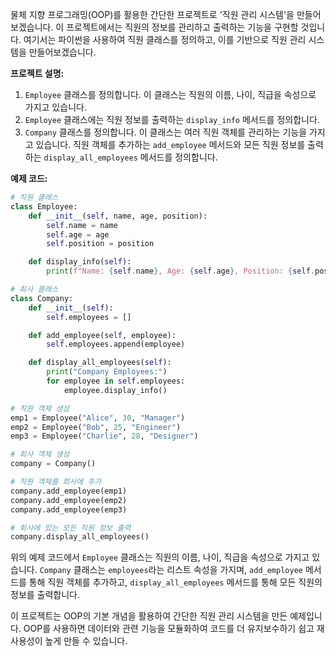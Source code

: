 물체 지향 프로그래밍(OOP)를 활용한 간단한 프로젝트로 '직원 관리 시스템'을 만들어보겠습니다. 이 프로젝트에서는 직원의 정보를 관리하고 출력하는 기능을 구현할 것입니다. 여기서는 파이썬을 사용하여 직원 클래스를 정의하고, 이를 기반으로 직원 관리 시스템을 만들어보겠습니다.

**프로젝트 설명:**
1. `Employee` 클래스를 정의합니다. 이 클래스는 직원의 이름, 나이, 직급을 속성으로 가지고 있습니다.
2. `Employee` 클래스에는 직원 정보를 출력하는 `display_info` 메서드를 정의합니다.
3. `Company` 클래스를 정의합니다. 이 클래스는 여러 직원 객체를 관리하는 기능을 가지고 있습니다. 직원 객체를 추가하는 `add_employee` 메서드와 모든 직원 정보를 출력하는 `display_all_employees` 메서드를 정의합니다.

**예제 코드:**
```python
# 직원 클래스
class Employee:
    def __init__(self, name, age, position):
        self.name = name
        self.age = age
        self.position = position

    def display_info(self):
        print(f"Name: {self.name}, Age: {self.age}, Position: {self.position}")

# 회사 클래스
class Company:
    def __init__(self):
        self.employees = []

    def add_employee(self, employee):
        self.employees.append(employee)

    def display_all_employees(self):
        print("Company Employees:")
        for employee in self.employees:
            employee.display_info()

# 직원 객체 생성
emp1 = Employee("Alice", 30, "Manager")
emp2 = Employee("Bob", 25, "Engineer")
emp3 = Employee("Charlie", 28, "Designer")

# 회사 객체 생성
company = Company()

# 직원 객체를 회사에 추가
company.add_employee(emp1)
company.add_employee(emp2)
company.add_employee(emp3)

# 회사에 있는 모든 직원 정보 출력
company.display_all_employees()
```

위의 예제 코드에서 `Employee` 클래스는 직원의 이름, 나이, 직급을 속성으로 가지고 있습니다. `Company` 클래스는 `employees`라는 리스트 속성을 가지며, `add_employee` 메서드를 통해 직원 객체를 추가하고, `display_all_employees` 메서드를 통해 모든 직원의 정보를 출력합니다.

이 프로젝트는 OOP의 기본 개념을 활용하여 간단한 직원 관리 시스템을 만든 예제입니다. OOP를 사용하면 데이터와 관련 기능을 모듈화하여 코드를 더 유지보수하기 쉽고 재사용성이 높게 만들 수 있습니다.